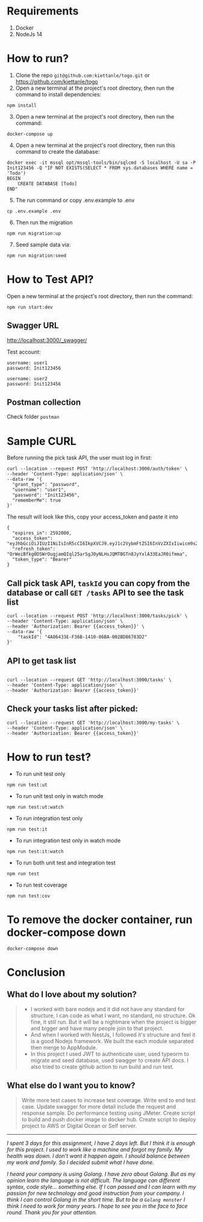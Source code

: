 # Requirements
1. Docker
2. NodeJs 14
# How to run?
1. Clone the repo `git@github.com:kiettanle/togo.git` or <https://github.com/kiettanle/togo>
2. Open a new terminal at the project's root directory, then run the command to install dependencies:
```
npm install
```
3. Open a new terminal at the project's root directory, then run the command:
```
docker-compose up
```
4. Open a new terminal at the project's root directory, then run this command to create the database:
```
docker exec -it mssql opt/mssql-tools/bin/sqlcmd -S localhost -U sa -P Init123456 -Q "IF NOT EXISTS(SELECT * FROM sys.databases WHERE name = 'Todo')
BEGIN
    CREATE DATABASE [Todo]
END"
```
5. The run command or copy .env.example to .env
```
cp .env.example .env
```
6. Then run the migration
```
npm run migration:up
```
7. Seed sample data via:
```
npm run migration:seed
```

# How to Test API?
Open a new terminal at the project's root directory, then run the command:
```
npm run start:dev
```
## Swagger URL
<http://localhost:3000/_swagger/>

Test account:
```
username: user1
password: Init123456
```
```
username: user2
password: Init123456
```

## Postman collection
Check folder `postman`
# Sample CURL
Before running the pick task API, the user must log in first:
```
curl --location --request POST 'http://localhost:3000/auth/token' \
--header 'Content-Type: application/json' \
--data-raw '{
  "grant_type": "password",
  "username": "user1",
  "password": "Init123456",
  "rememberMe": true
}'
```

The result will look like this, copy your access_token and paste it into 
```
{
  "expires_in": 2592000,
  "access_token": "eyJhbGciOiJIUzI1NiIsInR5cCI6IkpXVCJ9.eyJ1c2VybmFtZSI6InVzZXIxIiwicm9sZSI6IlVzZXIiLCJwZXJtaXNzaW9ucyI6WyJ0YXNrc19waWNrIiwidGFza3NfbGlzdCJdLCJ1c2VySWQiOiI0QUJDNDMzRS1GMzZCLTE0MTAtODg4Ny0wMDM3Q0E2RTZGNDIiLCJpYXQiOjE2NTM3MDU3ODksImV4cCI6MTY1NjI5Nzc4OSwiYXVkIjoiVG9kb0FwcCIsImlzcyI6ImxvY2FsaG9zdCIsInN1YiI6IjRBQkM0MzNFLUYzNkItMTQxMC04ODg3LTAwMzdDQTZFNkY0MiIsImp0aSI6InhXaU1vN082In0.r7z67EnkvQ68dItQsw7gmevPuBpRO_Aljd85em0N0Yg",
  "refresh_token": "OrWeiBfkg0DSWrOugjamQIql25arSgJ0yNLHsJQMTBGTn8JyYxlA33EaJR0ifmma",
  "token_type": "Bearer"
}
```
## Call pick task API, `taskId` you can copy from the database or call `GET /tasks` API to see the task list
```
curl --location --request POST 'http://localhost:3000/tasks/pick' \
--header 'Content-Type: application/json' \
--header 'Authorization: Bearer {{access_token}}' \
--data-raw '{
    "taskId": "4A86433E-F36B-1410-86BA-002BD86783D2"
}'
```

## API to get task list
```

curl --location --request GET 'http://localhost:3000/tasks' \
--header 'Content-Type: application/json' \
--header 'Authorization: Bearer {{access_token}}'
```
## Check your tasks list after picked:
```
curl --location --request GET 'http://localhost:3000/my-tasks' \
--header 'Content-Type: application/json' \
--header 'Authorization: Bearer {{access_token}}'
```
# How to run test?
* To run unit test only
```
npm run test:ut
```

* To run unit test only in watch mode
```
npm run test:ut:watch
```

* To run integration test only
```
npm run test:it
```

* To run integration test only in watch mode
```
npm run test:it:watch
```

* To run both unit test and integration test
```
npm run test
```

* To run test coverage
```
npm run test:cov
```

# To remove the docker container, run docker-compose down
```
docker-compose down
```

# Conclusion
## What do I love about my solution?
> - I worked with bare nodejs and it did not have any standard for structure, I can code as what I want, no standard, no structure. Ok fine,  it still run. But it will be a nightmare when the project is bigger and bigger and have many people join to that project.
 > - And when I worked with NestJs, I followed it's structure and feel it is a good Nodejs framework. We built the each module separated then merge to AppModule.
 > - In this project I used JWT to authenticate user, used typeorm to migrate and seed database, used swagger to create API docs. I also tried to create github action to run build and run test.

## What else do I want you to know?
> Write more test cases to increase test coverage.
> Write end to end test case.
> Update swagger for more detail include the request and response sample.
> Do performance testing using JMeter.
> Create script to build and push docker image to docker hub.
> Create script to deploy project to AWS or Digital Ocean or Self server.

---
_*I spent 3 days for this assignment, I have 2 days left. But I think it is enough for this project. I used to work like a machine and forgot my family. My health was down. I don't want it happen again. I should balance between my work and family. So I decided submit what I have done.*_

_I heard your company is using Golang. I have zero about Golang. But as my opinion learn the language is not difficult. The language can different syntax, code style... something else. If I can passed and I can learn with my passion for new technology and good instruction from your company. I think I can control Golang in the short time. But to be a `Golang monster` I think I need to work for many years. I hope to see you in the face to face round. Thank you for your attention._